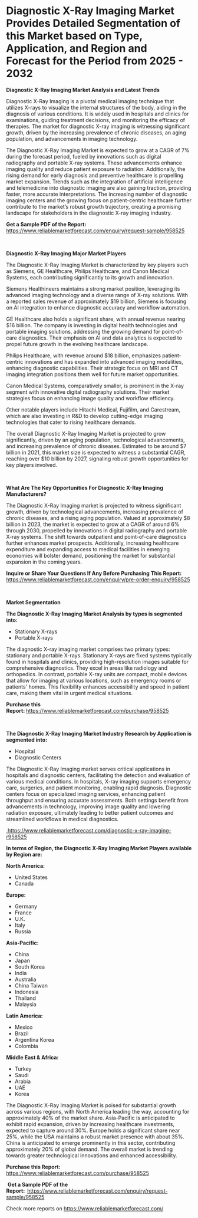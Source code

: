 <p><h1>Diagnostic X-Ray Imaging Market Provides Detailed Segmentation of this Market based on Type, Application, and Region and Forecast for the Period from 2025 - 2032</h1></p><p><strong>Diagnostic X-Ray Imaging Market Analysis and Latest Trends</strong></p>
<p><p>Diagnostic X-Ray Imaging is a pivotal medical imaging technique that utilizes X-rays to visualize the internal structures of the body, aiding in the diagnosis of various conditions. It is widely used in hospitals and clinics for examinations, guiding treatment decisions, and monitoring the efficacy of therapies. The market for diagnostic X-ray imaging is witnessing significant growth, driven by the increasing prevalence of chronic diseases, an aging population, and advancements in imaging technology.</p><p>The Diagnostic X-Ray Imaging Market is expected to grow at a CAGR of 7% during the forecast period, fueled by innovations such as digital radiography and portable X-ray systems. These advancements enhance imaging quality and reduce patient exposure to radiation. Additionally, the rising demand for early diagnosis and preventive healthcare is propelling market expansion. Trends such as the integration of artificial intelligence and telemedicine into diagnostic imaging are also gaining traction, providing faster, more accurate interpretations. The increasing number of diagnostic imaging centers and the growing focus on patient-centric healthcare further contribute to the market’s robust growth trajectory, creating a promising landscape for stakeholders in the diagnostic X-ray imaging industry.</p></p>
<p><strong>Get a Sample PDF of the Report:&nbsp;</strong> <a href="https://www.reliablemarketforecast.com/enquiry/request-sample/958525?utm_campaign=2950&utm_medium=2&utm_source=Github&utm_content=ia&utm_term=21032025&utm_id=diagnostic-x-ray-imaging">https://www.reliablemarketforecast.com/enquiry/request-sample/958525</a></p>
<p>&nbsp;</p>
<p><strong>Diagnostic X-Ray Imaging Major Market Players</strong></p>
<p><p>The Diagnostic X-Ray Imaging Market is characterized by key players such as Siemens, GE Healthcare, Philips Healthcare, and Canon Medical Systems, each contributing significantly to its growth and innovation. </p><p>Siemens Healthineers maintains a strong market position, leveraging its advanced imaging technology and a diverse range of X-ray solutions. With a reported sales revenue of approximately $19 billion, Siemens is focusing on AI integration to enhance diagnostic accuracy and workflow automation.</p><p>GE Healthcare also holds a significant share, with annual revenue nearing $16 billion. The company is investing in digital health technologies and portable imaging solutions, addressing the growing demand for point-of-care diagnostics. Their emphasis on AI and data analytics is expected to propel future growth in the evolving healthcare landscape.</p><p>Philips Healthcare, with revenue around $18 billion, emphasizes patient-centric innovations and has expanded into advanced imaging modalities, enhancing diagnostic capabilities. Their strategic focus on MRI and CT imaging integration positions them well for future market opportunities.</p><p>Canon Medical Systems, comparatively smaller, is prominent in the X-ray segment with innovative digital radiography solutions. Their market strategies focus on enhancing image quality and workflow efficiency.</p><p>Other notable players include Hitachi Medical, Fujifilm, and Carestream, which are also investing in R&D to develop cutting-edge imaging technologies that cater to rising healthcare demands. </p><p>The overall Diagnostic X-Ray Imaging Market is projected to grow significantly, driven by an aging population, technological advancements, and increasing prevalence of chronic diseases. Estimated to be around $7 billion in 2021, this market size is expected to witness a substantial CAGR, reaching over $10 billion by 2027, signaling robust growth opportunities for key players involved.</p></p>
<p>&nbsp;</p>
<p><strong>What Are The Key Opportunities For Diagnostic X-Ray Imaging Manufacturers?</strong></p>
<p><p>The Diagnostic X-Ray Imaging market is projected to witness significant growth, driven by technological advancements, increasing prevalence of chronic diseases, and a rising aging population. Valued at approximately $8 billion in 2023, the market is expected to grow at a CAGR of around 6% through 2030, propelled by innovations in digital radiography and portable X-ray systems. The shift towards outpatient and point-of-care diagnostics further enhances market prospects. Additionally, increasing healthcare expenditure and expanding access to medical facilities in emerging economies will bolster demand, positioning the market for substantial expansion in the coming years.</p></p>
<p><strong>Inquire or Share Your Questions If Any Before Purchasing This Report:</strong> <a href="https://www.reliablemarketforecast.com/enquiry/pre-order-enquiry/958525?utm_campaign=2950&utm_medium=2&utm_source=Github&utm_content=ia&utm_term=21032025&utm_id=diagnostic-x-ray-imaging">https://www.reliablemarketforecast.com/enquiry/pre-order-enquiry/958525</a></p>
<p>&nbsp;</p>
<p><strong>Market Segmentation</strong></p>
<p><strong>The Diagnostic X-Ray Imaging Market Analysis by types is segmented into:</strong></p>
<p><ul><li>Stationary X-rays</li><li>Portable X-rays</li></ul></p>
<p><p>The diagnostic X-ray imaging market comprises two primary types: stationary and portable X-rays. Stationary X-rays are fixed systems typically found in hospitals and clinics, providing high-resolution images suitable for comprehensive diagnostics. They excel in areas like radiology and orthopedics. In contrast, portable X-ray units are compact, mobile devices that allow for imaging at various locations, such as emergency rooms or patients' homes. This flexibility enhances accessibility and speed in patient care, making them vital in urgent medical situations.</p></p>
<p><strong>Purchase this Report:&nbsp;</strong><a href="https://www.reliablemarketforecast.com/purchase/958525?utm_campaign=2950&utm_medium=2&utm_source=Github&utm_content=ia&utm_term=21032025&utm_id=diagnostic-x-ray-imaging">https://www.reliablemarketforecast.com/purchase/958525</a></p>
<p>&nbsp;</p>
<p><strong>The Diagnostic X-Ray Imaging Market Industry Research by Application is segmented into:</strong></p>
<p><ul><li>Hospital</li><li>Diagnostic Centers</li></ul></p>
<p><p>The Diagnostic X-Ray Imaging market serves critical applications in hospitals and diagnostic centers, facilitating the detection and evaluation of various medical conditions. In hospitals, X-ray imaging supports emergency care, surgeries, and patient monitoring, enabling rapid diagnosis. Diagnostic centers focus on specialized imaging services, enhancing patient throughput and ensuring accurate assessments. Both settings benefit from advancements in technology, improving image quality and lowering radiation exposure, ultimately leading to better patient outcomes and streamlined workflows in medical diagnostics.</p></p>
<p><a href="https://www.reliablemarketforecast.com/diagnostic-x-ray-imaging-r958525?utm_campaign=2950&utm_medium=2&utm_source=Github&utm_content=ia&utm_term=21032025&utm_id=diagnostic-x-ray-imaging">&nbsp;https://www.reliablemarketforecast.com/diagnostic-x-ray-imaging-r958525</a></p>
<p><strong>In terms of Region, the Diagnostic X-Ray Imaging Market Players available by Region are:</strong></p>
<p>
    <p> <strong> North America: </strong>
        <ul>
            <li>United States</li>
            <li>Canada</li>
        </ul>
        </p> 
    <p> <strong> Europe: </strong>
        <ul>
            <li>Germany</li>
            <li>France</li>
            <li>U.K.</li>
            <li>Italy</li>
            <li>Russia</li>
        </ul>
        </p> 
    <p> <strong> Asia-Pacific: </strong>
        <ul>
            <li>China</li>
            <li>Japan</li>
            <li>South Korea</li>
            <li>India</li>
            <li>Australia</li>
            <li>China Taiwan</li>
            <li>Indonesia</li>
            <li>Thailand</li>
            <li>Malaysia</li>
        </ul>
        </p> 
    <p> <strong> Latin America: </strong>
        <ul>
            <li>Mexico</li>
            <li>Brazil</li>
            <li>Argentina Korea</li>
            <li>Colombia</li>
        </ul>
        </p> 
    <p> <strong> Middle East & Africa: </strong>
        <ul>
            <li>Turkey</li>
            <li>Saudi</li>
            <li>Arabia</li>
            <li>UAE</li>
            <li>Korea</li>
        </ul>
    </p>
    </p>
<p><p>The Diagnostic X-Ray Imaging Market is poised for substantial growth across various regions, with North America leading the way, accounting for approximately 40% of the market share. Asia-Pacific is anticipated to exhibit rapid expansion, driven by increasing healthcare investments, expected to capture around 30%. Europe holds a significant share near 25%, while the USA maintains a robust market presence with about 35%. China is anticipated to emerge prominently in this sector, contributing approximately 20% of global demand. The overall market is trending towards greater technological innovations and enhanced accessibility.</p></p>
<p><strong>Purchase this Report: </strong><a href="https://www.reliablemarketforecast.com/purchase/958525?utm_campaign=2950&utm_medium=2&utm_source=Github&utm_content=ia&utm_term=21032025&utm_id=diagnostic-x-ray-imaging">https://www.reliablemarketforecast.com/purchase/958525</a></p>
<p>&nbsp;<strong>Get a Sample PDF of the Report:&nbsp;&nbsp;</strong><a href="https://www.reliablemarketforecast.com/enquiry/request-sample/958525?utm_campaign=2950&utm_medium=2&utm_source=Github&utm_content=ia&utm_term=21032025&utm_id=diagnostic-x-ray-imaging">https://www.reliablemarketforecast.com/enquiry/request-sample/958525</a></p>
<p><strong></strong></p>
<p>Check more reports on <a href="https://www.reliablemarketforecast.com/?utm_campaign=2950&utm_medium=2&utm_source=Github&utm_content=ia&utm_term=21032025&utm_id=diagnostic-x-ray-imaging">https://www.reliablemarketforecast.com/</a></p>